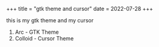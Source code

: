 +++
title = "gtk theme and cursor"
date = 2022-07-28
+++

this is my gtk theme and my cursor

1. Arc - GTK Theme
2. Colloid - Cursor Theme
